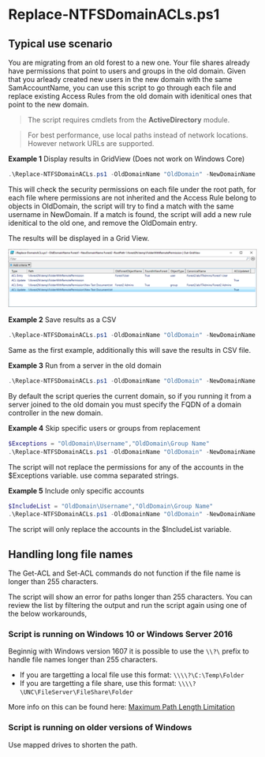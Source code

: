 # Replace-NTFSDomainACLs.ps1
## Typical use scenario
You are migrating from an old forest to a new one. Your file shares already have permissions that point
to users and groups in the old domain. Given that you arleady created new users in the new domain with the same SamAccountName,
you can use this script to go through each file and replace existing Access Rules from the old domain with idenitical ones that
point to the new domain.

>The script requires cmdlets from the **ActiveDirectory** module.

>For best performance, use local paths instead of network locations. However network URLs are supported.

**Example 1** Display results in GridView (Does not work on Windows Core)
```PowerShell
.\Replace-NTFSDomainACLs.ps1 -OldDomainName "OldDomain" -NewDomainName "NewDomain" -RootPath D:\FileShares\ExampleShare | Out-GridView
```

This will check the security permissions on each file under the root path, for each file where permissions are not inherited and
the Access Rule belong to objects in OldDomain, the script will try to find a match with the same username in NewDomain. If a 
match is found, the script will add a new rule idenitical to the old one, and remove the OldDomain entry.

The results will be displayed in a Grid View.

![Results in GridView](_SupportFiles/Out-GridViewResults.png)

**Example 2** Save results as a CSV
```PowerShell
.\Replace-NTFSDomainACLs.ps1 -OldDomainName "OldDomain" -NewDomainName "NewDomain" -RootPath D:\FileShares\ExampleShare -CSVLogPath C:\temp\example.csv
```

Same as the first example, additionally this will save the results in CSV file.

**Example 3** Run from a server in the old domain
```PowerShell
.\Replace-NTFSDomainACLs.ps1 -OldDomainName "OldDomain" -NewDomainName "NewDomain" -RootPath D:\FileShares\ExampleShare -NewDCFQDN "NewDC.NewDomain.com" | Out-GridView
```

By default the script queries the current domain, so if you running it from a server joined to the old domain you must specify the FQDN of a domain controller in the new domain.

**Example 4** Skip specific users or groups from replacement
```PowerShell
$Exceptions = "OldDomain\Username","OldDomain\Group Name"
.\Replace-NTFSDomainACLs.ps1 -OldDomainName "OldDomain" -NewDomainName "NewDomain" -RootPath D:\FileShares\ExampleShare -ExceptionList $Exceptions | Out-GridView
```

The script will not replace the permissions for any of the accounts in the $Exceptions variable. use comma separated strings.

**Example 5** Include only specific accounts
```PowerShell
$IncludeList = "OldDomain\Username","OldDomain\Group Name"
.\Replace-NTFSDomainACLs.ps1 -OldDomainName "OldDomain" -NewDomainName "NewDomain" -RootPath D:\FileShares\ExampleShare -IncludeList $Exceptions | Out-GridView
```

The script will only replace the accounts in the $IncludeList variable.

## Handling long file names

The Get-ACL and Set-ACL commands do not function if the file name is longer than 255 characters.

The script will show an error for paths longer than 255 characters. You can review the list by filtering the output and run the script again using one of the below workarounds,
### Script is running on Windows 10 or Windows Server 2016
Beginnig with Windows version 1607 it is possible to use the ```\\?\``` prefix to handle file names longer than 255 characters.
* If you are targetting a local file use this format: ``` \\\\?\C:\Temp\Folder ```
* If you are targetting a file share, use this format: ``` \\\\?\UNC\FileServer\FileShare\Folder ```

More info on this can be found here: [Maximum Path Length Limitation](https://docs.microsoft.com/en-us/windows/desktop/FileIO/naming-a-file#maximum-path-length-limitation)

### Script is running on older versions of Windows

Use mapped drives to shorten the path.